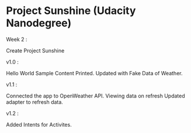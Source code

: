 # Project Sunshine (Udacity Nanodegree)


Week 2 :

Create Project Sunshine

  v1.0 :

Hello World Sample Content Printed.
Updated with Fake Data of Weather.

  v1.1 :

Connected the app to OpenWeather API.
Viewing data on refresh
Updated adapter to refresh data.

  v1.2 : 
  
  Added Intents for Activites.
